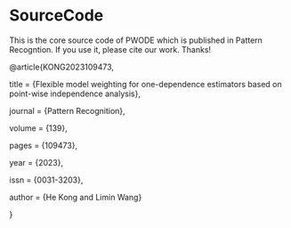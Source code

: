 # SourceCode
This is the core source code of PWODE which is published in Pattern Recogntion. If you use it, please cite our work. Thanks!

@article{KONG2023109473, 

title = {Flexible model weighting for one-dependence estimators based on point-wise independence analysis},

journal = {Pattern Recognition},

volume = {139},

pages = {109473},

year = {2023},

issn = {0031-3203},

author = {He Kong and Limin Wang}

}
